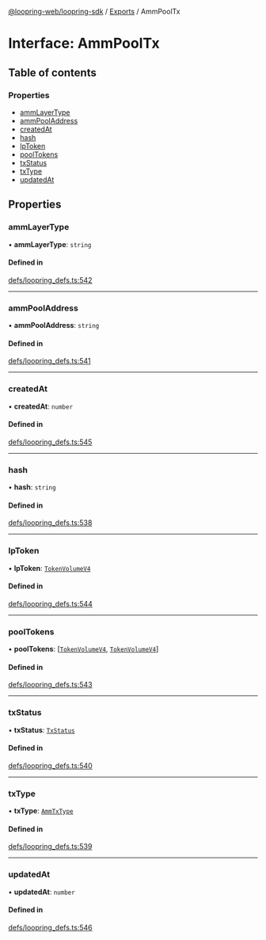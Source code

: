 [@loopring-web/loopring-sdk](../README.md) / [Exports](../modules.md) / AmmPoolTx

# Interface: AmmPoolTx

## Table of contents

### Properties

- [ammLayerType](AmmPoolTx.md#ammlayertype)
- [ammPoolAddress](AmmPoolTx.md#ammpooladdress)
- [createdAt](AmmPoolTx.md#createdat)
- [hash](AmmPoolTx.md#hash)
- [lpToken](AmmPoolTx.md#lptoken)
- [poolTokens](AmmPoolTx.md#pooltokens)
- [txStatus](AmmPoolTx.md#txstatus)
- [txType](AmmPoolTx.md#txtype)
- [updatedAt](AmmPoolTx.md#updatedat)

## Properties

### ammLayerType

• **ammLayerType**: `string`

#### Defined in

[defs/loopring_defs.ts:542](https://github.com/Loopring/loopring_sdk/blob/a4b843d/src/defs/loopring_defs.ts#L542)

___

### ammPoolAddress

• **ammPoolAddress**: `string`

#### Defined in

[defs/loopring_defs.ts:541](https://github.com/Loopring/loopring_sdk/blob/a4b843d/src/defs/loopring_defs.ts#L541)

___

### createdAt

• **createdAt**: `number`

#### Defined in

[defs/loopring_defs.ts:545](https://github.com/Loopring/loopring_sdk/blob/a4b843d/src/defs/loopring_defs.ts#L545)

___

### hash

• **hash**: `string`

#### Defined in

[defs/loopring_defs.ts:538](https://github.com/Loopring/loopring_sdk/blob/a4b843d/src/defs/loopring_defs.ts#L538)

___

### lpToken

• **lpToken**: [`TokenVolumeV4`](TokenVolumeV4.md)

#### Defined in

[defs/loopring_defs.ts:544](https://github.com/Loopring/loopring_sdk/blob/a4b843d/src/defs/loopring_defs.ts#L544)

___

### poolTokens

• **poolTokens**: [[`TokenVolumeV4`](TokenVolumeV4.md), [`TokenVolumeV4`](TokenVolumeV4.md)]

#### Defined in

[defs/loopring_defs.ts:543](https://github.com/Loopring/loopring_sdk/blob/a4b843d/src/defs/loopring_defs.ts#L543)

___

### txStatus

• **txStatus**: [`TxStatus`](../enums/TxStatus.md)

#### Defined in

[defs/loopring_defs.ts:540](https://github.com/Loopring/loopring_sdk/blob/a4b843d/src/defs/loopring_defs.ts#L540)

___

### txType

• **txType**: [`AmmTxType`](../enums/AmmTxType.md)

#### Defined in

[defs/loopring_defs.ts:539](https://github.com/Loopring/loopring_sdk/blob/a4b843d/src/defs/loopring_defs.ts#L539)

___

### updatedAt

• **updatedAt**: `number`

#### Defined in

[defs/loopring_defs.ts:546](https://github.com/Loopring/loopring_sdk/blob/a4b843d/src/defs/loopring_defs.ts#L546)

